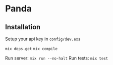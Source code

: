 # Panda

## Installation

Setup your api key in `config/dev.exs`

`mix deps.get`
`mix compile`

Run server: `mix run --no-halt`
Run tests: `mix test`

